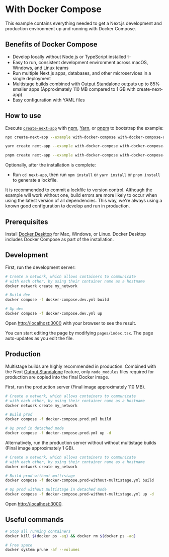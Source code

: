 # With Docker Compose

This example contains everything needed to get a Next.js development and production environment up and running with Docker Compose.

## Benefits of Docker Compose

- Develop locally without Node.js or TypeScript installed ✨
- Easy to run, consistent development environment across macOS, Windows, and Linux teams
- Run multiple Next.js apps, databases, and other microservices in a single deployment
- Multistage builds combined with [Output Standalone](https://nextjs.org/docs/advanced-features/output-file-tracing#automatically-copying-traced-files) outputs up to 85% smaller apps (Approximately 110 MB compared to 1 GB with create-next-app)
- Easy configuration with YAML files

## How to use

Execute [`create-next-app`](https://github.com/vercel/next.js/tree/canary/packages/create-next-app) with [npm](https://docs.npmjs.com/cli/init), [Yarn](https://yarnpkg.com/lang/en/docs/cli/create/), or [pnpm](https://pnpm.io) to bootstrap the example:

```bash
npx create-next-app --example with-docker-compose with-docker-compose-app
```

```bash
yarn create next-app --example with-docker-compose with-docker-compose-app
```

```bash
pnpm create next-app --example with-docker-compose with-docker-compose-app
```

Optionally, after the installation is complete:

- Run `cd next-app`, then run `npm install` or `yarn install` or `pnpm install` to generate a lockfile.

It is recommended to commit a lockfile to version control. Although the example will work without one, build errors are more likely to occur when using the latest version of all dependencies. This way, we're always using a known good configuration to develop and run in production.

## Prerequisites

Install [Docker Desktop](https://docs.docker.com/get-docker) for Mac, Windows, or Linux. Docker Desktop includes Docker Compose as part of the installation.

## Development

First, run the development server:

```bash
# Create a network, which allows containers to communicate
# with each other, by using their container name as a hostname
docker network create my_network

# Build dev
docker compose -f docker-compose.dev.yml build

# Up dev
docker compose -f docker-compose.dev.yml up
```

Open [http://localhost:3000](http://localhost:3000) with your browser to see the result.

You can start editing the page by modifying `pages/index.tsx`. The page auto-updates as you edit the file.

## Production

Multistage builds are highly recommended in production. Combined with the Next [Output Standalone](https://nextjs.org/docs/advanced-features/output-file-tracing#automatically-copying-traced-files) feature, only `node_modules` files required for production are copied into the final Docker image.

First, run the production server (Final image approximately 110 MB).

```bash
# Create a network, which allows containers to communicate
# with each other, by using their container name as a hostname
docker network create my_network

# Build prod
docker compose -f docker-compose.prod.yml build

# Up prod in detached mode
docker compose -f docker-compose.prod.yml up -d
```

Alternatively, run the production server without without multistage builds (Final image approximately 1 GB).

```bash
# Create a network, which allows containers to communicate
# with each other, by using their container name as a hostname
docker network create my_network

# Build prod without multistage
docker compose -f docker-compose.prod-without-multistage.yml build

# Up prod without multistage in detached mode
docker compose -f docker-compose.prod-without-multistage.yml up -d
```

Open [http://localhost:3000](http://localhost:3000).

## Useful commands

```bash
# Stop all running containers
docker kill $(docker ps -aq) && docker rm $(docker ps -aq)

# Free space
docker system prune -af --volumes
```
